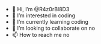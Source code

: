 - 👋 Hi, I’m @R4z0rBl8D3
- 👀 I’m interested in coding
- 🌱 I’m currently learning coding
- 💞️ I’m looking to collaborate on no
- 📫 How to reach me no

<!---
help me
--->
